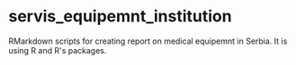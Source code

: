 # servis_equipemnt_institution
RMarkdown scripts for creating report on medical equipemnt in Serbia.
It is using R and R's packages. 
